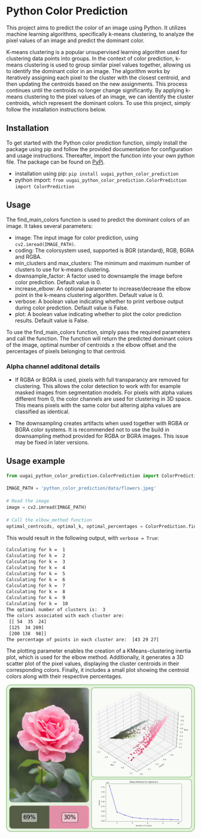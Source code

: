 # Python Color Prediction
This project aims to predict the color of an image using Python. It utilizes machine learning algorithms, specifically k-means clustering, to analyze the pixel values of an image and predict the dominant color.

K-means clustering is a popular unsupervised learning algorithm used for clustering data points into groups. In the context of color prediction, k-means clustering is used to group similar pixel values together, allowing us to identify the dominant color in an image. The algorithm works by iteratively assigning each pixel to the cluster with the closest centroid, and then updating the centroids based on the new assignments. This process continues until the centroids no longer change significantly. By applying k-means clustering to the pixel values of an image, we can identify the cluster centroids, which represent the dominant colors. To use this project, simply follow the installation instructions below. 

## Installation

To get started with the Python color prediction function, simply install the package using pip and follow the provided documentation for configuration and usage instructions.
Thereafter, import the function into your own python file. The package can be found on [PyPi](https://pypi.org/project/uugai-python-color-prediction/).

* installation using pip: `pip install uugai_python_color_prediction`
* python import: `from uugai_python_color_prediction.ColorPrediction import ColorPrediction`

## Usage
The find_main_colors function is used to predict the dominant colors of an image. It takes several parameters:

* image: The input image for color prediction, using `cv2.imread(IMAGE_PATH)`.
* coding: The colorsystem used, supported is BGR (standard), RGB, BGRA and RGBA.
* min_clusters and max_clusters: The minimum and maximum number of clusters to use for k-means clustering.
* downsample_factor: A factor used to downsample the image before color prediction. Default value is 0.
* increase_elbow: An optional parameter to increase/decrease the elbow point in the k-means clustering algorithm. Default value is 0.
* verbose: A boolean value indicating whether to print verbose output during color prediction. Default value is False.
* plot: A boolean value indicating whether to plot the color prediction results. Default value is False.

To use the find_main_colors function, simply pass the required parameters and call the function. The function will return the predicted dominant colors of the image, optimal number of centroids ± the elbow offset and the percentages of pixels belonging to that centroid.

### Alpha channel additonal details
* If RGBA or BGRA is used, pixels with full transparancy are removed for clustering. This allows the color detection to work with for example masked images from segmentation models. For pixels with alpha values different from 0, the color channels are used for clustering in 3D space. This means pixels with the same color but altering alpha values are classified as identical.

* The downsampling creates artifacts when used together with RGBA or BGRA color systems. It is recommended not to use the build in downsampling method provided for RGBA or BGRA images. This issue may be fixed in later versions. 

## Usage example
```Python
from uugai_python_color_prediction.ColorPrediction import ColorPrediction

IMAGE_PATH = 'python_color_prediction/data/flowers.jpeg'

# Read the image
image = cv2.imread(IMAGE_PATH)

# Call the elbow_method function
optimal_centroids, optimal_k, optimal_percentages = ColorPrediction.find_main_colors(image, min_clusters=1, max_clusters=10, downsample_factor=0.95, increase_elbow=0, verbose=True, plot=True)
```

This would result in the following output, with `verbose = True`:

```
Calculating for k =  1
Calculating for k =  2
Calculating for k =  3
Calculating for k =  4
Calculating for k =  5
Calculating for k =  6
Calculating for k =  7
Calculating for k =  8
Calculating for k =  9
Calculating for k =  10
The optimal number of clusters is:  3
The colors associated with each cluster are: 
 [[ 54  35  24]
 [125  34 209]
 [200 138  98]]
The percentage of points in each cluster are:  [43 29 27]
```

The plotting parameter enables the creation of a KMeans-clustering inertia plot, which is used for the elbow method. Additionally, it generates a 3D scatter plot of the pixel values, displaying the cluster centroids in their corresponding colors. Finally, it includes a small plot showing the centroid colors along with their respective percentages.

<div style="text-align:center;">
    <img src="./uugai_python_color_prediction/data/plot_flowers.png" alt="Flowers plot" width=1000px>
</div>